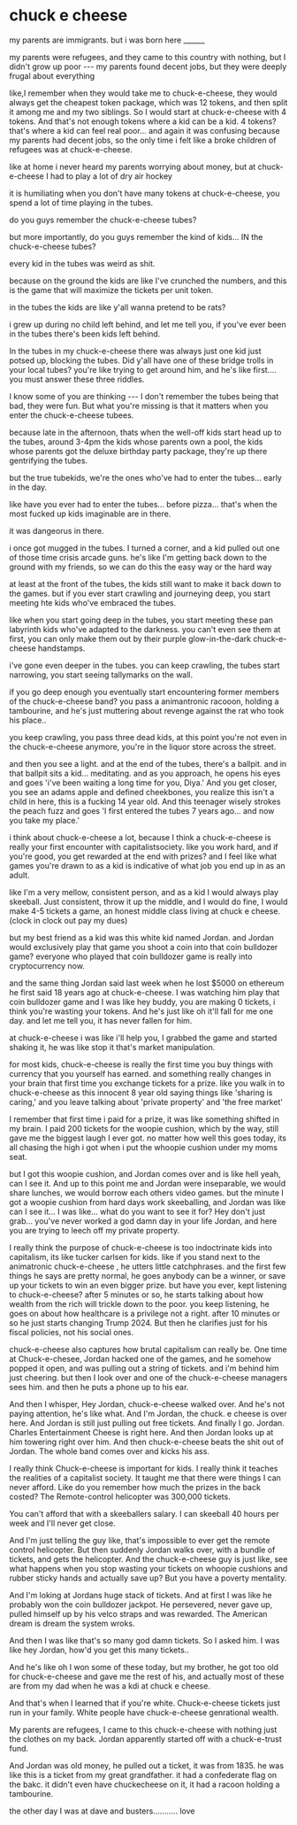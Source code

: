 # chuck e cheese

my parents are immigrants. but i was born here ______

my parents were refugees, and they came to this country with nothing, but I didn't grow up poor --- my parents found decent jobs, but they were deeply frugal about everything

like,I remember when they would take me to chuck-e-cheese, they would always get the cheapest token package, which was 12 tokens, and then split it among me and my two siblings. So I would start at chuck-e-cheese with 4 tokens. And that's not enough tokens where a kid can be a kid. 4 tokens? that's where a kid can feel real poor... and again it was confusing because my parents had decent jobs, so the only time i felt like a broke children of refugees was at chuck-e-cheese. 

like at home i never heard my parents worrying about money, but at chuck-e-cheese I had to play a lot of dry air hockey

it is humiliating 
when you don't have many tokens at chuck-e-cheese, you spend a lot of time playing in the tubes. 

do you guys remember the chuck-e-cheese tubes?

but more importantly, do you guys remember the kind of kids... IN the chuck-e-cheese tubes?

every kid in the tubes was weird as shit. 

because on the ground the kids are like I've crunched the numbers, and this is the game that will maximize the tickets per unit token.

in the tubes the kids are like y'all wanna pretend to be rats?

i grew up during no child left behind, and let me tell you, if you've ever been in the tubes there's been kids left behind.

In the tubes in my chuck-e-cheese there was always just one kid just potsed up, blocking the tubes. Did y'all have one of these bridge trolls in your local tubes? you're like trying to get around him, and he's like first.... you must answer these three riddles.

I know some of you are thinking --- I don't remember the tubes being that bad, they were fun. But what you're missing is that it matters when you enter the chuck-e-cheese tubees.

because late in the afternoon, thats when the well-off kids start head up to the tubes, around 3-4pm the kids whose parents own a pool, the kids whose parents got the deluxe birthday party package, they're up there gentrifying the tubes.

but the true tubekids, we're the ones who've had to enter the tubes... early in the day. 

like have you ever had to enter the tubes... before pizza... that's when the most fucked up kids imaginable are in there.

it was dangeorus in there.

i once got mugged in the tubes. I turned a corner, and a kid pulled out one of those time crisis arcade guns. he's like I'm getting back down to the ground with my friends, so we can do this the easy way or the hard way

at least at the front of the tubes, the kids still want to make it back down to the games. but if you ever start crawling and journeying deep, you start meeting hte kids who've embraced the tubes. 

like when you start going deep in the tubes, you start meeting these pan labyrinth kids who've adapted to the darkness. you can't even see them at first, you can only make them out by their purple glow-in-the-dark chuck-e-cheese handstamps. 

i've gone even deeper in the tubes. you can keep crawling, the tubes start narrowing, you start seeing tallymarks on the wall.

if you go deep enough you eventually start encountering former members of the chuck-e-cheese band? you pass a animantronic racooon, holding a tambourine, and he's just  muttering about revenge against the rat who took his place..

you keep crawling, you pass three dead kids, at this point you're not even in the chuck-e-cheese anymore, you're in the liquor store across the street.

and then you see a light. and at the end of the tubes, there's a ballpit. and in that ballpit sits a kid... meditating. and as you approach, he opens his eyes and goes 'i've been waiting a long time for you, Diya.' And you get closer, you see an adams apple and defined cheekbones, you realize this isn't a child in here, this is a fucking 14 year old. And this teenager wisely strokes the peach fuzz and goes 'I first entered the tubes 7 years ago... and now you take my place.'

i think about chuck-e-cheese a lot, because I think a chuck-e-cheese is really your first encounter with capitalistsociety. like you work hard, and if you're good, you get rewarded at the end with prizes? and I feel like what games you're drawn to as a kid is indicative of what job you end up in as an adult. 

like I'm a very mellow, consistent person, and as a kid I would always play skeeball. Just consistent, throw it up the middle, and I would do fine, I would make 4-5 tickets a game, an honest middle class living at chuck e cheese. (clock in clock out pay my dues)

but my best friend as a kid was this white kid named Jordan. and Jordan would exclusively play that game you shoot a coin into that coin bulldozer game? everyone who played that coin bulldozer game is really into cryptocurrency now. 

and the same thing Jordan said last week when he lost $5000 on ethereum he first said 18 years ago at chuck-e-cheese. I was watching him play that coin bulldozer game and I was like hey buddy, you are making 0 tickets, i think you're wasting your tokens. And he's just like oh it'll fall for me one day. and let me tell you, it has never fallen for him.  

at chuck-e-cheese i was like i'll help you, I grabbed the game and started shaking it, he was like stop it that's market manipulation.

for most kids, chuck-e-cheese is really the first time you buy things with currency that you yourself has earned. and something really changes in your brain that first time you exchange tickets for a prize. like you walk in to chuck-e-cheese as this innocent 8 year old saying things like 'sharing is caring,' and you leave talking about 'private property' and 'the free market'

I remember that first time i paid for a prize, it was like something shifted in my brain. I paid 200 tickets for the woopie cushion, which by the way, still gave me the biggest laugh I ever got. no matter how well this goes today, its all chasing the high i got when i put the whoopie cushion under my moms seat. 

but I got this woopie cushion, and Jordan comes over and is like hell yeah, can I see it. And up to this point me and Jordan were inseparable, we would share lunches, we would borrow each others video games. but the minute I got a woopie cushion from hard days work skeeballing, and Jordan was like can I see it... I was like... what do you want to see it for? Hey don't just grab... you've never worked a god damn day in your life Jordan, and here you are trying to leech off my private property. 

I really think the purpose of chuck-e-cheese is too indoctrinate kids into capitalism, its like tucker carlsen for kids. like if you stand next to the animatronic chuck-e-cheese , he utters little catchphrases. and the first few things he says are pretty normal, he goes anybody can be a winner, or save up your tickets to win an even bigger prize. but have you ever, kept listening to chuck-e-cheese? after 5 minutes or so, he starts talking about how wealth from the rich will trickle down to the poor. you keep listening, he goes on about how healthcare is a privilege not a right. after 10 minutes or so he just starts changing Trump 2024. But then he clarifies just for his fiscal policies, not his social ones.

chuck-e-cheese also captures how brutal capitalism can really be. One time at Chuck-e-chesee, Jordan hacked one of the games, and he somehow popped it open, and was pulling out a string of tickets. and i'm behind him just cheering. but then I look over and one of the chuck-e-cheese managers sees him. and then he puts a phone up to his ear.

And then I whisper, Hey Jordan, chuck-e-cheese walked over. And he's not paying attention, he's like what. And I'm Jordan, the chuck. e cheese is over here. And Jordan is still just pulling out free tickets. And finally I go. Jordan. Charles Entertainment Cheese is right here. And then Jordan looks up at him towering right over him. And then chuck-e-cheese beats the shit out of Jordan. The whole band comes over and kicks his ass.

I really think Chuck-e-cheese is important for kids. I really think it teaches the realities of a capitalist society. It taught me that there were things I can never afford. Like do you remember how much the prizes in the back costed? The Remote-control helicopter was 300,000 tickets. 

You can't afford that with a skeeballers salary. I can skeeball 40 hours per week and I'll never get close. 

And I'm just telling the guy like, that's impossible to ever get the remote control helicopter. But then suddenly Jordan walks over, with a bundle of tickets, and gets the helicopter. And the chuck-e-cheese guy is just like, see what happens when you stop wasting your tickets on whoopie cushions and rubber sticky hands and actually save up? But you have a poverty mentality. 

And I'm loking at Jordans huge stack of tickets. And at first I was like he probably won the coin bulldozer jackpot. He persevered, never gave up, pulled himself up by his velco straps and was rewarded. The American dream is dream the system wroks.

And then I was like that's so many god damn tickets. So I asked him. I was like hey Jordan, how'd you get this many tickets..

And he's like oh I won some of these today, but my brother, he got too old for chuck-e-cheese and gave me the rest of his, and actually most of these are from my dad when he was a kdi at chuck e cheese.

And that's when I learned that if you're white. Chuck-e-cheese tickets just run in your family. White people have chuck-e-cheese genrational wealth. 

My parents are refugees, I came to this chuck-e-cheese with nothing just the clothes on my back. Jordan apparently started off with a chuck-e-trust fund.

And Jordan was old money, he pulled out a ticket, it was from 1835. he was like this is a ticket from my great grandfather. it had a confederate flag on the bakc. it didn't even have chuckecheese on it, it had a racoon holding a tambourine. 


the other day I was at dave and busters........... love

